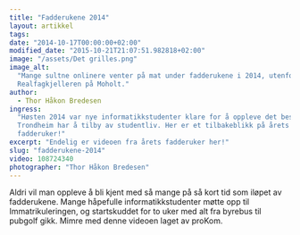 ```yaml
---
title: "Fadderukene 2014"
layout: artikkel
tags:
date: "2014-10-17T00:00:00+02:00"
modified_date: "2015-10-21T21:07:51.982818+02:00"
image: "/assets/Det grilles.png"
image_alt:
  "Mange sultne onlinere venter på mat under fadderukene i 2014, utenfor
  Realfagkjelleren på Moholt."
author:
  - Thor Håkon Bredesen
ingress:
  "Høsten 2014 var nye informatikkstudenter klare for å oppleve det beste
  Trondheim har å tilby av studentliv. Her er et tilbakeblikk på årets
  fadderuker!"
excerpt: "Endelig er videoen fra årets fadderuker her!"
slug: "fadderukene-2014"
video: 108724340
photographer: "Thor Håkon Bredesen"
---
```


Aldri vil man oppleve å bli kjent med så mange på så kort tid som iløpet av
fadderukene. Mange håpefulle informatikkstudenter møtte opp til
Immatrikuleringen, og startskuddet for to uker med alt fra byrebus til pubgolf
gikk. Mimre med denne videoen laget av proKom.
